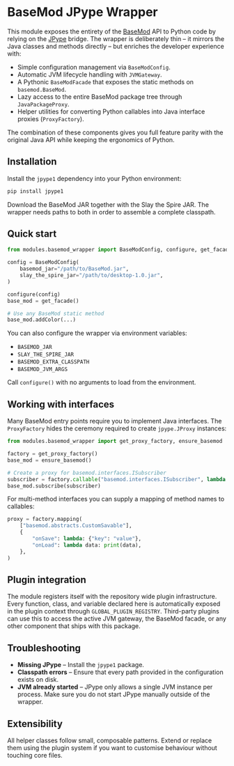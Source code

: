 # BaseMod JPype Wrapper

This module exposes the entirety of the [BaseMod](https://github.com/daviscook477/BaseMod)
API to Python code by relying on the [JPype](https://github.com/jpype-project/jpype)
bridge.  The wrapper is deliberately thin – it mirrors the Java classes and
methods directly – but enriches the developer experience with:

* Simple configuration management via `BaseModConfig`.
* Automatic JVM lifecycle handling with `JVMGateway`.
* A Pythonic `BaseModFacade` that exposes the static methods on
  `basemod.BaseMod`.
* Lazy access to the entire BaseMod package tree through
  `JavaPackageProxy`.
* Helper utilities for converting Python callables into Java interface
  proxies (`ProxyFactory`).

The combination of these components gives you full feature parity with the
original Java API while keeping the ergonomics of Python.

## Installation

Install the `jpype1` dependency into your Python environment:

```bash
pip install jpype1
```

Download the BaseMod JAR together with the Slay the Spire JAR.  The wrapper
needs paths to both in order to assemble a complete classpath.

## Quick start

```python
from modules.basemod_wrapper import BaseModConfig, configure, get_facade

config = BaseModConfig(
    basemod_jar="/path/to/BaseMod.jar",
    slay_the_spire_jar="/path/to/desktop-1.0.jar",
)

configure(config)
base_mod = get_facade()

# Use any BaseMod static method
base_mod.addColor(...)
```

You can also configure the wrapper via environment variables:

* `BASEMOD_JAR`
* `SLAY_THE_SPIRE_JAR`
* `BASEMOD_EXTRA_CLASSPATH`
* `BASEMOD_JVM_ARGS`

Call `configure()` with no arguments to load from the environment.

## Working with interfaces

Many BaseMod entry points require you to implement Java interfaces.  The
`ProxyFactory` hides the ceremony required to create `jpype.JProxy`
instances:

```python
from modules.basemod_wrapper import get_proxy_factory, ensure_basemod

factory = get_proxy_factory()
base_mod = ensure_basemod()

# Create a proxy for basemod.interfaces.ISubscriber
subscriber = factory.callable("basemod.interfaces.ISubscriber", lambda *args: print(args))
base_mod.subscribe(subscriber)
```

For multi-method interfaces you can supply a mapping of method names to
callables:

```python
proxy = factory.mapping(
    ["basemod.abstracts.CustomSavable"],
    {
        "onSave": lambda: {"key": "value"},
        "onLoad": lambda data: print(data),
    },
)
```

## Plugin integration

The module registers itself with the repository wide plugin infrastructure.
Every function, class, and variable declared here is automatically exposed in
the plugin context through `GLOBAL_PLUGIN_REGISTRY`.  Third-party plugins can
use this to access the active JVM gateway, the BaseMod facade, or any other
component that ships with this package.

## Troubleshooting

* **Missing JPype** – Install the `jpype1` package.
* **Classpath errors** – Ensure that every path provided in the configuration
  exists on disk.
* **JVM already started** – JPype only allows a single JVM instance per
  process.  Make sure you do not start JPype manually outside of the wrapper.

## Extensibility

All helper classes follow small, composable patterns.  Extend or replace them
using the plugin system if you want to customise behaviour without touching
core files.
